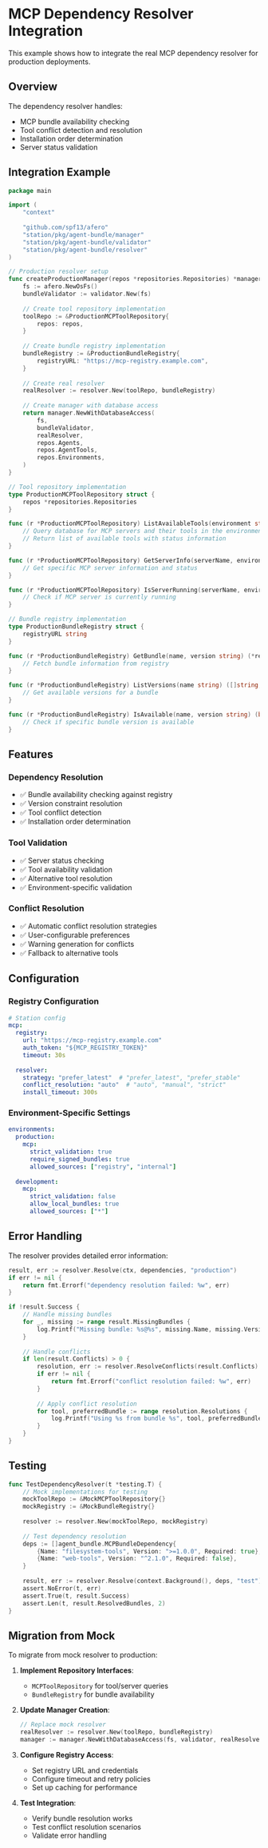 # MCP Dependency Resolver Integration

This example shows how to integrate the real MCP dependency resolver for production deployments.

## Overview

The dependency resolver handles:
- MCP bundle availability checking
- Tool conflict detection and resolution  
- Installation order determination
- Server status validation

## Integration Example

```go
package main

import (
    "context"
    
    "github.com/spf13/afero"
    "station/pkg/agent-bundle/manager"
    "station/pkg/agent-bundle/validator" 
    "station/pkg/agent-bundle/resolver"
)

// Production resolver setup
func createProductionManager(repos *repositories.Repositories) *manager.Manager {
    fs := afero.NewOsFs()
    bundleValidator := validator.New(fs)
    
    // Create tool repository implementation
    toolRepo := &ProductionMCPToolRepository{
        repos: repos,
    }
    
    // Create bundle registry implementation
    bundleRegistry := &ProductionBundleRegistry{
        registryURL: "https://mcp-registry.example.com",
    }
    
    // Create real resolver
    realResolver := resolver.New(toolRepo, bundleRegistry)
    
    // Create manager with database access
    return manager.NewWithDatabaseAccess(
        fs, 
        bundleValidator, 
        realResolver,
        repos.Agents,
        repos.AgentTools,
        repos.Environments,
    )
}

// Tool repository implementation
type ProductionMCPToolRepository struct {
    repos *repositories.Repositories
}

func (r *ProductionMCPToolRepository) ListAvailableTools(environment string) ([]*resolver.ToolInfo, error) {
    // Query database for MCP servers and their tools in the environment
    // Return list of available tools with status information
}

func (r *ProductionMCPToolRepository) GetServerInfo(serverName, environment string) (*resolver.ServerInfo, error) {
    // Get specific MCP server information and status
}

func (r *ProductionMCPToolRepository) IsServerRunning(serverName, environment string) (bool, error) {
    // Check if MCP server is currently running
}

// Bundle registry implementation  
type ProductionBundleRegistry struct {
    registryURL string
}

func (r *ProductionBundleRegistry) GetBundle(name, version string) (*resolver.BundleInfo, error) {
    // Fetch bundle information from registry
}

func (r *ProductionBundleRegistry) ListVersions(name string) ([]string, error) {
    // Get available versions for a bundle
}

func (r *ProductionBundleRegistry) IsAvailable(name, version string) (bool, error) {
    // Check if specific bundle version is available
}
```

## Features

### **Dependency Resolution**
- ✅ Bundle availability checking against registry
- ✅ Version constraint resolution  
- ✅ Tool conflict detection
- ✅ Installation order determination

### **Tool Validation** 
- ✅ Server status checking
- ✅ Tool availability validation
- ✅ Alternative tool resolution
- ✅ Environment-specific validation

### **Conflict Resolution**
- ✅ Automatic conflict resolution strategies
- ✅ User-configurable preferences
- ✅ Warning generation for conflicts
- ✅ Fallback to alternative tools

## Configuration

### **Registry Configuration**
```yaml
# Station config
mcp:
  registry:
    url: "https://mcp-registry.example.com"
    auth_token: "${MCP_REGISTRY_TOKEN}"
    timeout: 30s
    
  resolver:
    strategy: "prefer_latest"  # "prefer_latest", "prefer_stable"
    conflict_resolution: "auto"  # "auto", "manual", "strict"
    install_timeout: 300s
```

### **Environment-Specific Settings**
```yaml
environments:
  production:
    mcp:
      strict_validation: true
      require_signed_bundles: true
      allowed_sources: ["registry", "internal"]
      
  development:  
    mcp:
      strict_validation: false
      allow_local_bundles: true
      allowed_sources: ["*"]
```

## Error Handling

The resolver provides detailed error information:

```go
result, err := resolver.Resolve(ctx, dependencies, "production")
if err != nil {
    return fmt.Errorf("dependency resolution failed: %w", err)
}

if !result.Success {
    // Handle missing bundles
    for _, missing := range result.MissingBundles {
        log.Printf("Missing bundle: %s@%s", missing.Name, missing.Version)
    }
    
    // Handle conflicts  
    if len(result.Conflicts) > 0 {
        resolution, err := resolver.ResolveConflicts(result.Conflicts)
        if err != nil {
            return fmt.Errorf("conflict resolution failed: %w", err)
        }
        
        // Apply conflict resolution
        for tool, preferredBundle := range resolution.Resolutions {
            log.Printf("Using %s from bundle %s", tool, preferredBundle)
        }
    }
}
```

## Testing

```go
func TestDependencyResolver(t *testing.T) {
    // Mock implementations for testing
    mockToolRepo := &MockMCPToolRepository{}
    mockRegistry := &MockBundleRegistry{}
    
    resolver := resolver.New(mockToolRepo, mockRegistry)
    
    // Test dependency resolution
    deps := []agent_bundle.MCPBundleDependency{
        {Name: "filesystem-tools", Version: ">=1.0.0", Required: true},
        {Name: "web-tools", Version: "^2.1.0", Required: false},
    }
    
    result, err := resolver.Resolve(context.Background(), deps, "test")
    assert.NoError(t, err)
    assert.True(t, result.Success)
    assert.Len(t, result.ResolvedBundles, 2)
}
```

## Migration from Mock

To migrate from mock resolver to production:

1. **Implement Repository Interfaces**:
   - `MCPToolRepository` for tool/server queries
   - `BundleRegistry` for bundle availability

2. **Update Manager Creation**:
   ```go
   // Replace mock resolver
   realResolver := resolver.New(toolRepo, bundleRegistry)
   manager := manager.NewWithDatabaseAccess(fs, validator, realResolver, ...)
   ```

3. **Configure Registry Access**:
   - Set registry URL and credentials
   - Configure timeout and retry policies
   - Set up caching for performance

4. **Test Integration**:
   - Verify bundle resolution works
   - Test conflict resolution scenarios
   - Validate error handling